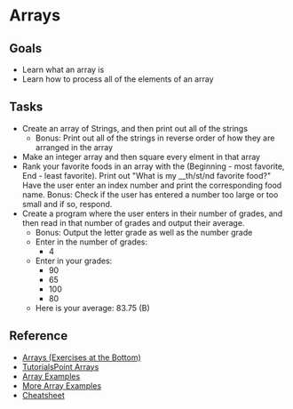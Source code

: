 # Arrays

## Goals

* Learn what an array is
* Learn how to process all of the elements of an array

## Tasks

* Create an array of Strings, and then print out all of the strings
  * Bonus: Print out all of the strings in reverse order of how they are arranged in the array
* Make an integer array and then square every elment in that array
* Rank your favorite foods in an array with the (Beginning - most favorite, End - least favorite). Print out "What is my __th/st/nd favorite food?" Have the user enter an index number and print the corresponding food name. Bonus: Check if the user has entered a number too large or too small and if so, respond.
* Create a program where the user enters in their number of grades, and then read in that number of grades and output their average.
  * Bonus: Output the letter grade as well as the number grade
  * Enter in the number of grades: 
    * 4
  * Enter in your grades:
    * 90
    * 65
    * 100
    * 80
  * Here is your average: 83.75 (B)

## Reference

* [Arrays (Exercises at the Bottom)](https://introcs.cs.princeton.edu/java/14array/)
* [TutorialsPoint Arrays](https://www.tutorialspoint.com/java/java_arrays.htm)
* [Array Examples](https://www.learnjavaonline.org/en/Arrays)
* [More Array Examples](https://docs.oracle.com/javase/tutorial/java/nutsandbolts/arrays.html)
* [Cheatsheet](https://introcs.cs.princeton.edu/java/11cheatsheet/)